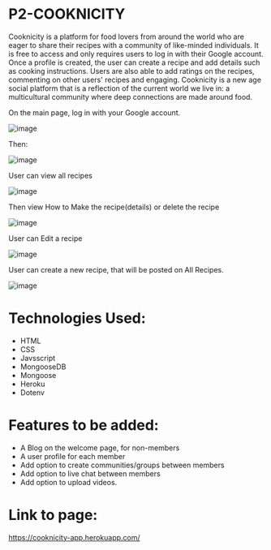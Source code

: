 # P2-COOKNICITY

Cooknicity is a platform for food lovers from around the world who are eager to share their recipes with a community of like-minded individuals. 
It is free to access and only requires users to log in with their Google account. 
Once a profile is created, the user can create a recipe and add details such as cooking instructions. Users are also able to add ratings on the recipes, commenting on other users' recipes and engaging. 
Cooknicity is a new age social platform that is a reflection of the current world we live in: a multicultural community where deep connections are made around food.

On the main page, log in with your Google account.

![image](https://i.imgur.com/F1cZqQi.jpg)

Then:

![image](https://i.imgur.com/3ITug5w.jpg)

User can view all recipes

![image](https://i.imgur.com/mPIq7CG.jpg)

Then view How to Make the recipe(details) or delete the recipe

![image](https://i.imgur.com/mPIq7CG.jpg)

User can Edit a recipe

![image](https://i.imgur.com/PZpPxtw.jpg)

User can create a new recipe, that will be posted on All Recipes.

![image](https://i.imgur.com/KMmgLpZ.jpg)

# Technologies Used:
* HTML
* CSS
* Javsscript
* MongooseDB
* Mongoose
* Heroku
* Dotenv

# Features to be added:
* A Blog on the welcome page, for non-members
* A user profile for each member
* Add option to create communities/groups between members
* Add option to live chat between members
* Add option to upload videos.

# Link to page:
https://cooknicity-app.herokuapp.com/
